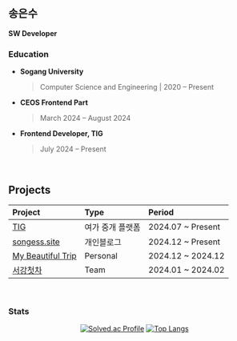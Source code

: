 <h2>송은수</h2>

<p><b>SW Developer</b>

<br />

### Education
- **Sogang University**
  > Computer Science and Engineering | 2020 – Present

- **CEOS Frontend Part**
  > March 2024 – August 2024

- **Frontend Developer, TIG**
  > July 2024 – Present

<br />

## Projects
| Project | Type | Period |
|:---------|:------|:---------|
| [TIG](https://tigleisure.com) | 여가 중개 플랫폼 | 2024.07 ~ Present |
| [songess.site](https://www.songess.site/) | 개인블로그 | 2024.12 ~ Present |
| [My Beautiful Trip](https://github.com/songess/MBT) | Personal | 2024.12 ~ 2024.12 |
| [서강첫차](https://github.com/FirstCarSogang/frontend) | Team | 2024.01 ~ 2024.02 |

<br />

### Stats
<div align="center">
  
  [![Solved.ac Profile](http://mazassumnida.wtf/api/v2/generate_badge?boj=songess)](https://solved.ac/songess/)
  [![Top Langs](https://github-readme-stats.vercel.app/api/top-langs/?username=songess&layout=compact&theme=dark&hide=MDX)](https://github.com/songess)
</div>

